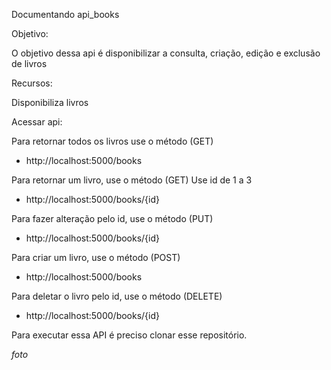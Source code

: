 Documentando api_books

Objetivo:

O objetivo dessa api é disponibilizar a consulta, criação, edição e exclusão de livros 

Recursos:

Disponibiliza livros

Acessar api:

 Para retornar todos os livros use o método (GET)
- http://localhost:5000/books

Para retornar um livro, use o método (GET)
Use id de 1 a 3
- http://localhost:5000/books/{id}

Para fazer alteração pelo id, use o método (PUT)
- http://localhost:5000/books/{id}

Para criar um livro, use o método (POST)
- http://localhost:5000/books

Para deletar o livro pelo id, use o método (DELETE)
- http://localhost:5000/books/{id}

Para executar essa API é preciso clonar esse repositório.

*foto*







